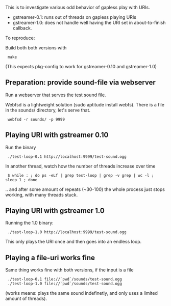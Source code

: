  This is to investigate various odd behavior of gapless play with URIs.
  - gstreamer-0.1: runs out of threads on gapless playing URIs
  - gstreamer-1.0: does not handle well having the URI set in about-to-finish
                   callback.

To reproduce:

Build both both versions with

     make

(This expects pkg-config to work for gstreamer-0.10 and gstreamer-1.0)

Preparation: provide sound-file via webserver
----------------------------------------------

Run a webserver that serves the test sound file.

Webfsd is a lightweight solution (sudo aptitude install webfs). There
is a file in the sounds/ directory, let's serve that.

     webfsd -r sounds/ -p 9999

Playing URI with gstreamer 0.10
-------------------------------

 Run the binary

     ./test-loop-0.1 http://localhost:9999/test-sound.ogg

In another thread, watch how the number of threads increase over time

     $ while : ; do ps -eLf | grep test-loop | grep -v grep | wc -l ; sleep 1 ; done

.. and after some amount of repeats (~30-100) the whole process just stops
working, with many threads stuck.

Playing URI with gstreamer 1.0
------------------------------

Running the 1.0 binary:

     ./test-loop-1.0 http://localhost:9999/test-sound.ogg

This only plays the URI once and then goes into an endless loop.

Playing a file-uri works fine
-----------------------------

Same thing works fine with both versions, if the input is a file

     ./test-loop-0.1 file://`pwd`/sounds/test-sound.ogg
     ./test-loop-1.0 file://`pwd`/sounds/test-sound.ogg

(works means: plays the same sound indefinetly, and only uses a limited
 amount of threads).

